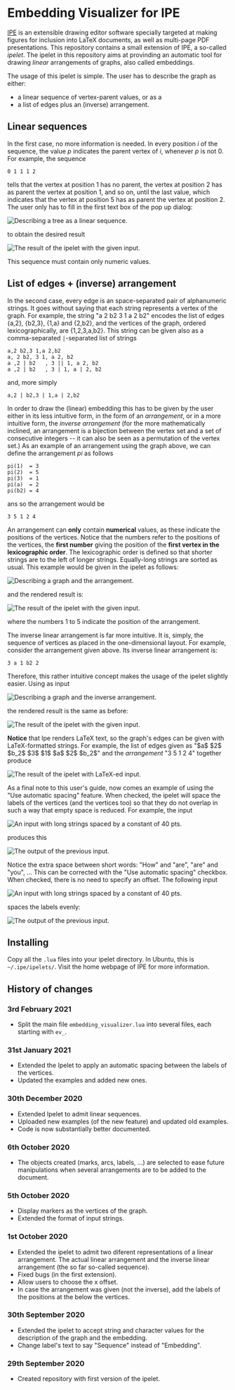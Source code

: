# Embedding Visualizer for IPE

[IPE](http://ipe.otfried.org/) is an extensible drawing editor software specially targeted at making figures for inclusion into LaTeX documents, as well as multi-page PDF presentations. This repository contains a small extension of IPE, a so-called _ipelet_. The ipelet in this repository aims at provinding an automatic tool for drawing _linear_ arrangements of graphs, also called embeddings.

The usage of this ipelet is simple. The user has to describe the graph as either:

- a linear sequence of vertex-parent values, or as a
- a list of edges plus an (inverse) arrangement.

## Linear sequences

In the first case, no more information is needed. In every position _i_ of the sequence, the value _p_ indicates the parent vertex of _i_, whenever _p_ is not 0. For example, the sequence

	0 1 1 1 2

tells that the vertex at position 1 has no parent, the vertex at position 2 has as parent the vertex at position 1, and so on, until the last value, which indicates that the vertex at position 5 has as parent the vertex at position 2. The user only has to fill in the first text box of the pop up dialog:

![Describing a tree as a linear sequence.](figures/example_input_4.png)

to obtain the desired result

![The result of the ipelet with the given input.](figures/example_result_4.png)

This sequence must contain only numeric values.

## List of edges + (inverse) arrangement

In the second case, every edge is an space-separated pair of alphanumeric strings. It goes without saying that each string represents a vertex of the graph. For example, the string "a 2 b2 3 1 a 2 b2" encodes the list of edges \{a,2\}, \{b2,3\}, \{1,a\} and \{2,b2\}, and the vertices of the graph, ordered lexicographically, are \{1,2,3,a,b2\}. This string can be given also as a comma-separated `|`-separated list of strings

	a,2 b2,3 1,a 2,b2
	a, 2 b2, 3 1, a 2, b2
	a ,2 | b2   , 3 || 1, a 2, b2
	a ,2 | b2   , 3 | 1, a | 2, b2

and, more simply

	a,2 | b2,3 | 1,a | 2,b2

In order to draw the (linear) embedding this has to be given by the user either in its less intuitive form, in the form of an _arrangement_, or in a more intuitive form, the _inverse arrangement_ (for the more mathematically inclined, an arrangement is a bijection between the vertex set and a set of consecutive integers -- it can also be seen as a permutation of the vertex set.) As an example of an arrangement using the graph above, we can define the arrangement _pi_ as follows

	pi(1)  = 3
	pi(2)  = 5
	pi(3)  = 1
	pi(a)  = 2
	pi(b2) = 4

ans so the arrangement would be

	3 5 1 2 4

An arrangement can **only** contain **numerical** values, as these indicate the positions of the vertices. Notice that the numbers refer to the positions of the vertices, the **first number** giving the position of the **first vertex in the lexicographic order**. The lexicographic order is defined so that shorter strings are to the left of longer strings. Equally-long strings are sorted as usual. This example would be given in the ipelet as follows:

![Describing a graph and the arrangement.](figures/example_input_1_1.png)

and the rendered result is:

![The result of the ipelet with the given input.](figures/example_result_1.png)

where the numbers 1 to 5 indicate the position of the arrangement.

The inverse linear arrangement is far more intuitive. It is, simply, the sequence of vertices as placed in the one-dimensional layout. For example, consider the arrangement given above. Its inverse linear arrangement is:

	3 a 1 b2 2

Therefore, this rather intuitive concept makes the usage of the ipelet slightly easier. Using as input

![Describing a graph and the inverse arrangement.](figures/example_input_1_2.png)

the rendered result is the same as before:

![The result of the ipelet with the given input.](figures/example_result_1.png)

**Notice** that Ipe renders LaTeX text, so the graph's edges can be given with LaTeX-formatted strings. For example, the list of edges given as "\$a\$ \$2\$ \$b_2\$ \$3\$ \$1\$ \$a\$ \$2\$ \$b_2\$" and the _arrangement_ "3 5 1 2 4" together produce

![The result of the ipelet with LaTeX-ed input.](figures/example_result_3.png)

As a final note to this user's guide, now comes an example of using the "Use automatic spacing" feature. When checked, the ipelet will space the labels of the vertices (and the vertices too) so that they do not overlap in such a way that empty space is reduced. For example, the input

![An input with long strings spaced by a constant of 40 pts.](figures/example_input_5_1.png)

produces this

![The output of the previous input.](figures/example_result_5_1.png)

Notice the extra space between short words: "How" and "are", "are" and "you", ... This can be corrected with the "Use automatic spacing" checkbox. When checked, there is no need to specify an offset. The following input

![An input with long strings spaced by a constant of 40 pts.](figures/example_input_5_2.png)

spaces the labels evenly:

![The output of the previous input.](figures/example_result_5_2.png)

## Installing

Copy all the `.lua` files into your ipelet directory. In Ubuntu, this is `~/.ipe/ipelets/`. Visit the home webpage of IPE for more information.

## History of changes

### 3rd February 2021

- Split the main file `embedding_visualizer.lua` into several files, each starting with `ev_`.

### 31st January 2021

- Extended the Ipelet to apply an automatic spacing between the labels of the vertices.
- Updated the examples and added new ones.

### 30th December 2020

- Extended Ipelet to admit linear sequences.
- Uploaded new examples (of the new feature) and updated old examples.
- Code is now substantially better documented.

### 6th October 2020

- The objects created (marks, arcs, labels, ...) are selected to ease future manipulations when several arrangements are to be added to the document.

### 5th October 2020

- Display markers as the vertices of the graph.
- Extended the format of input strings.

### 1st October 2020

- Extended the ipelet to admit two diferent representations of a linear arrangement. The actual linear arrangement and the inverse linear arrangement (the so far so-called sequence).
- Fixed bugs (in the first extension).
- Allow users to choose the x offset.
- In case the arrangement was given (not the inverse), add the labels of the positions at the below the vertices.

### 30th September 2020

- Extended the ipelet to accept string and character values for the description of the graph and the embedding.
- Change label's text to say "Sequence" instead of "Embedding".

### 29th September 2020

- Created repository with first version of the ipelet.
